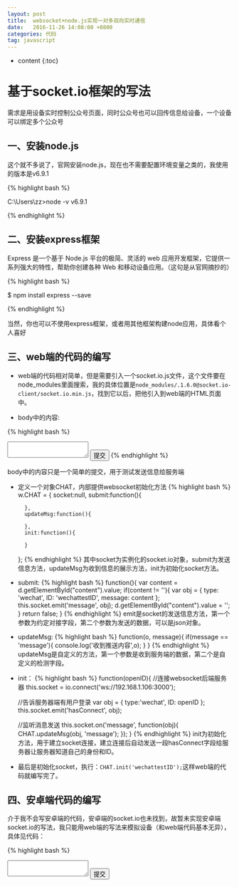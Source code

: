 ```yaml
---
layout: post
title:  websocket+node.js实现一对多双向实时通信
date:   2016-11-26 14:08:00 +0800
categories: 代码
tag: javascript
---
```


* content
{:toc}

基于socket.io框架的写法
====================================
需求是用设备实时控制公众号页面，同时公众号也可以回传信息给设备，一个设备可以绑定多个公众号

一、安装node.js
------------------------------------
这个就不多说了，官网安装node.js，现在也不需要配置环境变量之类的，我使用的版本是v6.9.1

{% highlight bash %}

C:\Users\zz>node -v
v6.9.1

{% endhighlight %}

二、安装express框架
------------------------------------
Express 是一个基于 Node.js 平台的极简、灵活的 web 应用开发框架，它提供一系列强大的特性，帮助你创建各种 Web 和移动设备应用。（这句是从官网摘抄的）

{% highlight bash %}

$ npm install express --save

{% endhighlight %}

当然，你也可以不使用express框架，或者用其他框架构建node应用，具体看个人喜好

三、web端的代码的编写
------------------------------------
* web端的代码相对简单，但是需要引入一个socket.io.js文件，这个文件要在node_modules里面搜索，我的具体位置是`node_modules/.1.6.0@socket.io-client/socket.io.min.js`，找到它以后，把他引入到web端的HTML页面中。

* body中的内容:

{% highlight bash %}
<textarea id="content"></textarea>
<input type="button" onclick="CHAT.submit()" value="提交" />
{% endhighlight %}

body中的内容只是一个简单的提交，用于测试发送信息给服务端

* 定义一个对象CHAT，内部提供websocket初始化方法
{% highlight bash %}
w.CHAT = {
        socket:null,
        submit:function(){

        },
        updateMsg:function(){

        },
        init:function(){

        }
    };
{% endhighlight %}
其中socket为实例化的socket.io对象，submit为发送信息方法，updateMsg为收到信息的展示方法，init为初始化socket方法。

* submit:
{% highlight bash %}
function(){
    var content = d.getElementById("content").value;
    if(content != ''){
        var obj = {
            type: 'wechat',
            ID: 'wechattestID',
            message: content
        };
        this.socket.emit('message', obj);
        d.getElementById("content").value = '';
    }
    return false;
}
{% endhighlight %}
emit是socket的发送信息方法，第一个参数为约定对接字段，第二个参数为发送的数据，可以是json对象。

* updateMsg:
{% highlight bash %}
function(o, message){
    if(message == 'message'){
        console.log('收到推送内容',o);
    }
}
{% endhighlight %}
updateMsg是自定义的方法，第一个参数是收到服务端的数据，第二个是自定义的检测字段。

* init：
{% highlight bash %}
function(openID){
    //连接websocket后端服务器
    this.socket = io.connect('ws://192.168.1.106:3000');
    
    //告诉服务器端有用户登录
    var obj = {
        type:'wechat',
        ID: openID
    };
    this.socket.emit('hasConnect', obj);
    
    //监听消息发送
    this.socket.on('message', function(obj){
        CHAT.updateMsg(obj, 'message');
    });
}
{% endhighlight %}
init为初始化方法，用于建立socket连接，建立连接后自动发送一段hasConnect字段给服务器让服务器知道自己的身份和ID。

* 最后是初始化socket，执行：`CHAT.init('wechattestID');`这样web端的代码就编写完了。

四、安卓端代码的编写
------------------------------------
介于我不会写安卓端的代码，安卓端的socket.io也未找到，故暂未实现安卓端socket.io的写法，我只能用web端的写法来模拟设备（和web端代码基本无异），具体见代码：

{% highlight bash %}
<!DOCTYPE html>
<html>
    <head>
        <meta charset="utf-8">
        <meta name="format-detection" content="telephone=no"/>
        <meta name="format-detection" content="email=no"/>
<meta content="width=device-width, initial-scale=1.0, maximum-scale=1.0, minimum-scale=1.0, user-scalable=0" name="viewport">
        <title>模拟设备</title>
        <!--[if lt IE 8]><script src="./json3.min.js"></script><![endif]-->
        <script src="./vue/websocket/nodeServer/node_modules/.1.6.0@socket.io-client/socket.io.min.js"></script>
    </head>
    <body>
    <textarea id="content"></textarea>
        <input type="button" onclick="CHAT.submit()" value="提交" />
        <script type="text/javascript">
      
    var d = document,
    w = window,
    
    w.CHAT = {
        socket:null,
        //提交消息内容
        submit:function(){
            var content = d.getElementById("content").value;
            if(content != ''){
                var obj = {
                    type: 'device',
                    ID: 'testDeviceID',
                    message: content
                };
                this.socket.emit('message', obj);
                d.getElementById("content").value = '';
            }
            return false;
        },
        updateMsg:function(o, message){
            if(message == 'message'){
                console.log('收到推送内容',o);
            }
        },
        init:function(deviceID){
            this.deviceID = deviceID;
            
            //连接websocket后端服务器
            this.socket = io.connect('ws://192.168.1.106:3000');
            
            //告诉服务器端有用户登录
            var obj = {
                type:'device',
                ID: deviceID
            };
            this.socket.emit('hasConnect', obj);
            
            //监听消息发送
            this.socket.on('message', function(obj){
                CHAT.updateMsg(obj, 'message');
            });

        }
    };

        CHAT.init('testDeviceID');
        </script>
    </body>
</html>
{% endhighlight %}

五、服务端代码的编写
------------------------------------

* 引入需要的模块：
{% highlight bash %}
var app = require('express')();
var http = require('http').Server(app);
var io = require('socket.io')(http);

app.get('/', function(req, res){
	res.send('<h1>Welcome Realtime Server</h1>');
});
{% endhighlight %}

* 建立一个用于储存在线用户信息的列表
`var onlineList = {};`

* 建立socket.io的连接监听

```
io.on('connection', function(socket){
	
})
```

* 连接监听**hasConnect**字段，并对发来的信息进行存入在线列表并分组处理
{% highlight bash %}
socket.on('hasConnect', function(obj){
	if(obj.type == 'wechat'){
		//var deviceID = getDeviceIDByOpenID(obj.ID);//真正实现的时候需要编写一个通过openid获取deviceID的方法，这里用测试ID代替
		var deviceID = 'testDeviceID';
		if(onlineList[deviceID]){
			onlineList[deviceID][obj.ID] = socket.id;
		}else{
			onlineList[deviceID] = {}
			onlineList[deviceID][obj.ID] = socket.id;
		}
	}else{
		if(onlineList[obj.ID]){
			onlineList[obj.ID][obj.ID] = socket.id;
		}else{
			onlineList[obj.ID] = {}
			onlineList[obj.ID][obj.ID] = socket.id;
		}
	}
});
{% endhighlight %}
具体的思路是微信端和设备端连接的时候都会发送一个hasConnect字段，然后字段中含有设备/微信的信息和ID，利用这些信息对它们进行分组处理，存入在线列表中。

* 监听**message**字段，根据信息内的内容，寻找其所在分组，利用connected[id]方法转发到指定的微信/设备上去
{% highlight bash %}
socket.on('message', function(obj){
	if(obj.type == 'wechat'){
		if(obj.ID){
			//var deviceID = getDeviceIDByOpenID(obj.ID);
			var deviceID = 'testDeviceID';
			var socketID = onlineList[deviceID][deviceID];
			if(io.sockets.connected[socketID]){
				io.sockets.connected[socketID].emit('message', obj.message);
			}
		}
	}else{
		if(obj.ID){
			//var openIDList = getOpenIDListByDeviceID(obj.ID);
			for(var e in onlineList[obj.ID]){
				var socketID = onlineList[obj.ID][e];
				if((io.sockets.connected[socketID])&&(socketID!=socket.id)){
					io.sockets.connected[socketID].emit('message', obj.message);
				}
			}
		}
	}
});
{% endhighlight %}

* 最后监听端口:
{% highlight bash %}
http.listen(3000, function(){
	console.log('listening on *:3000');
});
{% endhighlight %}

* 至此，socket.io方法的代码基本写完了，一些对于断开连接要去分组里面清除成员的方法，我还未写上，请需要的朋友自行思考如何写（循环判断就可以了）。

* 最后是全部代码（现在还没上传，后期会附在github上），特别感谢这个博客：[使用Node.js+Socket.IO搭建WebSocket实时应用](http://www.open-open.com/lib/view/open1402479198587.html)。

不使用框架的写法
====================================
前面的东西就不交代了，基本同上

一、web端代码的编写
------------------------------------
html端和上面一样，只是不需要导入socket.io.js这个文件了，这里就只交代js的写法了

* 实例化websocket：
```
var host = 'ws://192.168.1.106:3000';
var socket = new WebSocket(host);
```

* 建立连接：
{% highlight bash %}
// 打开Socket
socket.onopen = function (event) {
    alert('您已经成功连接');
    var message = {
                    type: 'wechat',
                    ID: 'testID',
                    message: {信息:'发给设备'}
                };
    message = JSON.stringify(message);
    socket.send(message);
};
{% endhighlight %}
用onopen方法建立和服务端的连接，利用send方法发送信息给服务端。

* 监听服务端发来的消息：
{% highlight bash %}
socket.onmessage = function (event) {
    alert('message received');
    var res = event.data;

    var batteryLevel = document.getElementById("battery_level");
    batteryLevel.innerHTML = res;
};
{% endhighlight %}
用onmessage方法监听服务端的消息，event.data为服务端发送来的数据，后面可以自己写逻辑处理这些数据，我只是做了简单的展示。

* 监听Socket的关闭：
{% highlight bash %}
socket.onclose = function (event) {
        socket = null;
        alert('您已经断开连接');
    };
{% endhighlight %}
用onclose方法监听socket的连接断开时间，可以在回调函数中自己写业务逻辑。

二、设备端代码的编写
------------------------------------
设备端的代码是基于安卓的，我对安卓的代码不太了解，直接附上代码：
{% highlight bash %}
/**
 * Created by rick on 16-11-22.
 */

public class WebSocketUtil {
    private Context mContext = null;
    private WebSocketConnection mConnect = null;
    private String mWsUrl = "ws://192.168.1.106:3000";
    private String TAG = "Rick_WebSocket";
    private Handler mHandler = new Handler();

    public WebSocketUtil(Context context){
        mContext = context;
        mConnect = new WebSocketConnection();
    }

    public void sendLumpState(final String state, final String deviceId){
        WebSocketHandler wsHandler = new WebSocketHandler(){
            @Override
            public void onOpen() {
                Log.d(TAG, " ==== ws callback on open");
                JSONObject tem = new JSONObject();
                JSONObject object = new JSONObject();
                try {
                    tem.put("action", ACTION_LUMP_INFO);
                    tem.put("state", state);
                    object.put("type", "device");
                    object.put("ID", deviceId);
                    object.put("message", tem.toString());
                } catch (JSONException e) {
                    e.printStackTrace();
                }
                mConnect.sendTextMessage(object.toString());
            }

            @Override
            public void onClose(int code, String reason) {
                Log.d(TAG, " ==== ws callback on close");
            }

            @Override
            public void onTextMessage(String payload) {
                Log.d(TAG, " ==== ws callback on receive message");
                mConnect.disconnect();
            }
        };
        try {
            mConnect.connect(mWsUrl, wsHandler);
        } catch (WebSocketException e) {
            e.printStackTrace();
        }
    }

    public void sendBatteryInfo(final int percent, final String deviceId){
        WebSocketHandler wsHandler = new WebSocketHandler(){
            @Override
            public void onOpen() {
                Log.d(TAG, " ==== ws callback on open");
                JSONObject tem = new JSONObject();
                JSONObject object = new JSONObject();
                try {
                    tem.put("action", ACTION_BATTERY_INFO);
                    tem.put("percent", percent);
                    object.put("type", "device");
                    object.put("ID", deviceId);
                    object.put("message", tem.toString());
                } catch (JSONException e) {
                    e.printStackTrace();
                }
                mConnect.sendTextMessage(object.toString());
            }

            @Override
            public void onClose(int code, String reason) {
                Log.d(TAG, " ==== ws callback on close");
            }

            @Override
            public void onTextMessage(String payload) {
                Log.d(TAG, " ==== ws callback on receive message");
                mConnect.disconnect();
            }
        };
        try {
            mConnect.connect(mWsUrl, wsHandler);
        } catch (WebSocketException e) {
            e.printStackTrace();
        }
    }

    public void sendPlayStateInfo(final String playName, final String playState, final String deviceId){
        WebSocketHandler wsHandler = new WebSocketHandler(){
            @Override
            public void onOpen() {
                Log.d(TAG, " ==== ws callback on open");
                JSONObject tem = new JSONObject();
                JSONObject object = new JSONObject();
                try {
                    tem.put("action", ACTION_PLAY_INFO);
                    tem.put("name", playName);
                    tem.put("state", playState);
                    object.put("type", "device");
                    object.put("ID", deviceId);
                    object.put("message", tem.toString());
                } catch (JSONException e) {
                    e.printStackTrace();
                }
                mConnect.sendTextMessage(object.toString());
            }

            @Override
            public void onClose(int code, String reason) {
                Log.d(TAG, " ==== ws callback on close");
            }

            @Override
            public void onTextMessage(String payload) {
                Log.d(TAG, " ==== ws callback on receive message");
                mConnect.disconnect();
            }
        };
        try {
            mConnect.connect(mWsUrl, wsHandler);
        } catch (WebSocketException e) {
            e.printStackTrace();
        }
    }

    public void sendLocalChange(final String deviceID){
        WebSocketHandler wsHandler = new WebSocketHandler(){
            @Override
            public void onOpen() {
                Log.d(TAG, " ==== ws callback on open");
                JSONObject tem = new JSONObject();
                JSONObject object = new JSONObject();
                try {
                    tem.put("action", ACTION_LOCAL_CHANGE);
                    object.put("type", "device");
                    object.put("ID", deviceID);
                    object.put("message", tem.toString());
                } catch (JSONException e) {
                    e.printStackTrace();
                }
                mConnect.sendTextMessage(object.toString());
            }

            @Override
            public void onClose(int code, String reason) {
                Log.d(TAG, " ==== ws callback on close");
            }

            @Override
            public void onTextMessage(String payload) {
                Log.d(TAG, " ==== ws callback on receive message");
                mConnect.disconnect();
            }
        };
        try {
            mConnect.connect(mWsUrl, wsHandler);
        } catch (WebSocketException e) {
            e.printStackTrace();
        }
    }
}
{% endhighlight %}

三、服务端代码的编写
------------------------------------
* 导入需要的模块
{% highlight bash %}
var app = require('express')();
var http = require('http').Server(app);
var ws = require('ws');
var WebSocketServer = ws.Server;
var getDeviceID = require('getDeviceID');
var useDeviceID = getDeviceID.getActivedDeviceByOpenID;
{% endhighlight %}
其中getDeviceID是自己写的一个获取设备ID的模块，不需要的可以无视

* 实例化websocket：
{% highlight bash %}
var io = new WebSocketServer({
    port: 3000,//监听的端口
});
app.get('/', function(req, res){
	res.send('<h1>Welcome Realtime Server</h1>');
});
{% endhighlight %}

* 在线列表（同上）：
`var onlineList = {};`

* 监听连接：
`io.on('connection', function(socket){});`

* 监听Socket的关闭：
{% highlight bash %}
socket.on('close', function(obj){
	outerloop:
	for(var e in onlineList){
		for(var m in onlineList[e]){
			if(onlineList[e][m] == this){
				delete onlineList[e][m];
				break outerloop;
			}
		}
	}
})
{% endhighlight %}
在socket断开时，会从在线列表中删除在线的用户。

* 将微信端的信息转发给设备
{% highlight bash %}
function forwardMessageToDevice(deviceID,stringObj){
	var socketID = onlineList[deviceID][deviceID];
	if(socketID){
		socketID.send(stringObj);
		console.log("转发给设备成攻");
	}
}
{% endhighlight %}
如果设备在线则转发，不在线不作处理。

* 将设备端的信息转发给微信
{% highlight bash %}
function forwardMessageToWechat(obj,stringObj){
	for(var e in onlineList[obj.ID]){
		var socketID = onlineList[obj.ID][e];
		if(socketID && socketID != this){
			socketID.send(stringObj);
			console.log("转发给微信成攻");
		}
	}
}
{% endhighlight %}
如果微信在线则转发，不在线不作处理。

* 监听收来的信息，搜索在线列表，转发给指定对象
{% highlight bash %}
socket.onmessage = function(obj){
		var stringMessage;
		try{
			obj = JSON.parse(obj.data);
			try{
				stringMessage = JSON.stringify(obj.message);
			}catch(e){
				console.log(obj.ID,'收到数据中message不是JSON格式！');
			}
		}catch(e){
			obj = obj.data;
			console.log('收到非JSON格式数据！');
		}
		console.log(stringMessage);
		if(obj.type == 'wechat'){
			//微信发来消息的转发给设备
			if(obj.ID){
				//var deviceID = 'testDeviceID';
				try{
					useDeviceID(obj.ID,function(deviceID){
						//查到设备在线就发送数据给设备
						if(onlineList[deviceID]){
							if(onlineList[deviceID][deviceID]){
								onlineList[deviceID][obj.ID] = socket;
								try{
									forwardMessageToDevice(deviceID,stringMessage);
								}catch (e) {
									console.log(e);
								};
							}
						}else{
						//没有人在线就新建一个hash表，用来保存在线用户
							onlineList[deviceID] = {};
							onlineList[deviceID][obj.ID] = socket;
						}
					});
				}catch(e){
					console.log(e);
				}
			}
		}else{
			//设备发来信息转发给微信
			if(obj.ID){
				//查到公众号有人在线就发送数据给公众号
				if(onlineList[obj.ID]){
					onlineList[obj.ID][obj.ID] = socket;
					try{
						forwardMessageToWechat.call(socket,obj,stringMessage);
					}catch (e) {
						console.log(e);
					};
				}else{
				//没有人在线就新建一个hash表，用来保存在线用户
					onlineList[obj.ID] = {};
					onlineList[obj.ID][obj.ID] = socket;
				}
			}
		}
	};
})
{% endhighlight %}
这里有个坑，要注意的就是不使用框架的话，双方通信只能使用字符串或者二进制，如果是json格式的数据需要在双方先编码再发送，另一方要先解码再处理！！！
>node因为是单线程的原因，所以对于不能把握的方法需要都用try catch处理，如果对错误不处理，服务器会直接挂掉！

结束语
====================================
至此，所以编码工作都完成了，其中有些内部的逻辑需要读者自行处理。因为初学node，代码也写得不够完美，node的一些坑也是得自己去踩了才知道，不过node.js擅长处理高并发任务的特点也决定了他未来的地位。
最后，希望大家都能成为大牛。